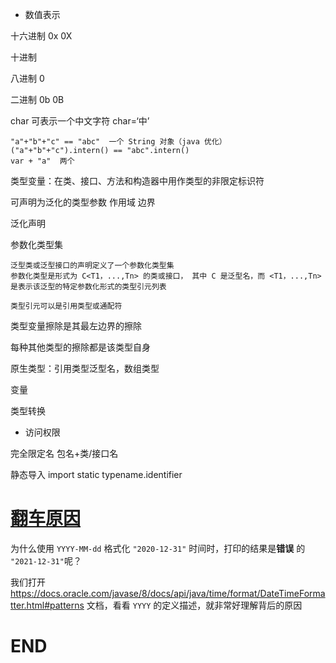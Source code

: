 * 数值表示

十六进制   0x      0X

十进制

八进制   0

二进制   0b   0B





char 可表示一个中文字符   char=‘中’

```
"a"+"b"+"c" == "abc"  一个 String 对象（java 优化）
("a"+"b"+"c").intern() == "abc".intern()
var + "a"  两个
```







类型变量：在类、接口、方法和构造器中用作类型的非限定标识符

可声明为泛化的类型参数   作用域  边界

泛化声明

参数化类型集

```
泛型类或泛型接口的声明定义了一个参数化类型集
参数化类型是形式为 C<T1，...,Tn> 的类或接口， 其中 C 是泛型名，而 <T1，...,Tn> 是表示该泛型的特定参数化形式的类型引元列表

类型引元可以是引用类型或通配符
```





类型变量擦除是其最左边界的擦除

每种其他类型的擦除都是该类型自身



原生类型：引用类型泛型名，数组类型



变量

类型转换







* 访问权限






完全限定名 包名+类/接口名



静态导入   import static typename.identifier

























# [翻车原因](https://mp.weixin.qq.com/s?__biz=MzUzMTA2NTU2Ng==&mid=2247487551&idx=1&sn=18f64ba49f3f0f9d8be9d1fdef8857d9&scene=21#wechat_redirect)

为什么使用 `YYYY-MM-dd` 格式化 `"2020-12-31"` 时间时，打印的结果是**错误** 的 `"2021-12-31"`呢？

我们打开 https://docs.oracle.com/javase/8/docs/api/java/time/format/DateTimeFormatter.html#patterns 文档，看看 `YYYY` 的定义描述，就非常好理解背后的原因













# END

